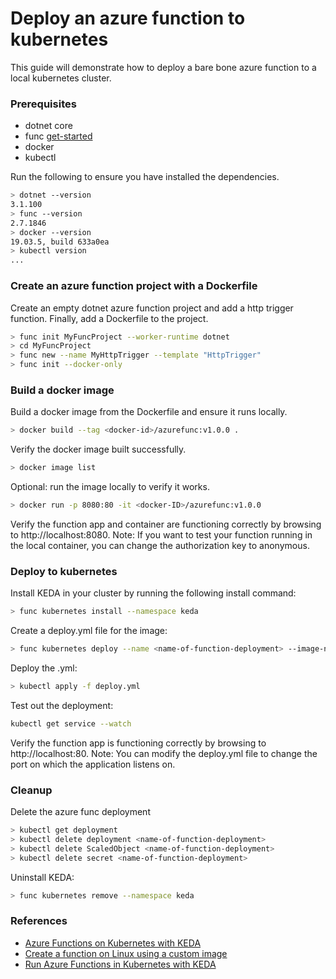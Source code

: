 # Deploy an azure function to kubernetes
This guide will demonstrate how to deploy a bare bone azure function to a local kubernetes cluster.

### Prerequisites
* dotnet core
* func [get-started](https://docs.microsoft.com/en-us/azure/azure-functions/functions-run-local)
* docker
* kubectl

Run the following to ensure you have installed the dependencies.
```bash
> dotnet --version
3.1.100
> func --version
2.7.1846
> docker --version
19.03.5, build 633a0ea
> kubectl version
...
```

### Create an azure function project with a Dockerfile
Create an empty dotnet azure function project and add a http trigger function. Finally, add a Dockerfile to the project.
```bash
> func init MyFuncProject --worker-runtime dotnet
> cd MyFuncProject
> func new --name MyHttpTrigger --template "HttpTrigger"
> func init --docker-only
```

### Build a docker image
Build a docker image from the Dockerfile and ensure it runs locally.
```bash
> docker build --tag <docker-id>/azurefunc:v1.0.0 .
```
Verify the docker image built successfully.
```bash
> docker image list
```
Optional: run the image locally to verify it works. 
```bash
> docker run -p 8080:80 -it <docker-ID>/azurefunc:v1.0.0
```
Verify the function app and container are functioning correctly by browsing to http://localhost:8080.
Note: If you want to test your function running in the local container, you can change the authorization key to anonymous.

### Deploy to kubernetes
Install KEDA in your cluster by running the following install command:
```bash
> func kubernetes install --namespace keda
```
Create a deploy.yml file for the image:
```bash
> func kubernetes deploy --name <name-of-function-deployment> --image-name <docker-ID>/azurefunc:v1.0.0 --dry-run > deploy.yml
```
Deploy the .yml:
```bash
> kubectl apply -f deploy.yml
```
Test out the deployment:
```bash
kubectl get service --watch
```
Verify the function app is functioning correctly by browsing to http://localhost:80.
Note: You can modify the deploy.yml file to change the port on which the application listens on.

### Cleanup
Delete the azure func deployment
```bash
> kubectl get deployment
> kubectl delete deployment <name-of-function-deployment>
> kubectl delete ScaledObject <name-of-function-deployment>
> kubectl delete secret <name-of-function-deployment>
```
Uninstall KEDA:
```bash
> func kubernetes remove --namespace keda
```

### References
* [Azure Functions on Kubernetes with KEDA](https://docs.microsoft.com/en-us/azure/azure-functions/functions-kubernetes-keda)
* [Create a function on Linux using a custom image](https://docs.microsoft.com/en-us/azure/azure-functions/functions-create-function-linux-custom-image?tabs=nodejs)
* [Run Azure Functions in Kubernetes with KEDA](https://markheath.net/post/azure-functions-aks-keda)
